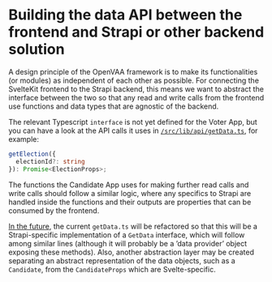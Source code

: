 # Building the data API between the frontend and Strapi or other backend solution

A design principle of the OpenVAA framework is to make its functionalities (or modules) as independent of each other as possible. For connecting the SvelteKit frontend to the Strapi backend, this means we want to abstract the interface between the two so that any read and write calls from the frontend use functions and data types that are agnostic of the backend.

The relevant Typescript `interface` is not yet defined for the Voter App, but you can have a look at the API calls it uses in [`/src/lib/api/getData.ts`](../../frontend/src/lib/api/getData.ts), for example:

```ts
getElection({
  electionId?: string
}): Promise<ElectionProps>;
```

The functions the Candidate App uses for making further read calls and write calls should follow a similar logic, where any specifics to Strapi are handled inside the functions and their outputs are properties that can be consumed by the frontend.

[In the future](https://github.com/OpenVAA/voting-advice-application/issues/249), the current `getData.ts` will be refactored so that this will be a Strapi-specific implementation of a `GetData` interface, which will follow among similar lines (although it will probably be a ’data provider’ object exposing these methods). Also, another abstraction layer may be created separating an abstract representation of the data objects, such as a `Candidate`, from the `CandidateProps` which are Svelte-specific.